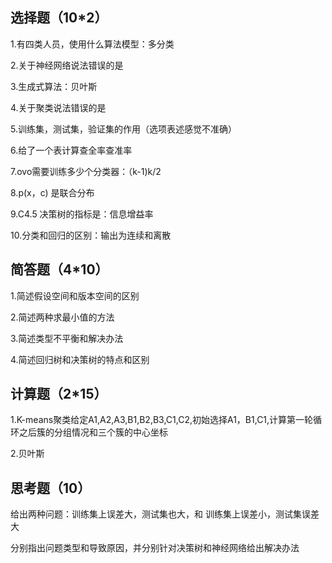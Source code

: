 ## 选择题（10*2）



1.有四类人员，使用什么算法模型：多分类

2.关于神经网络说法错误的是

3.生成式算法：贝叶斯

4.关于聚类说法错误的是

5.训练集，测试集，验证集的作用（选项表述感觉不准确）

6.给了一个表计算查全率查准率

7.ovo需要训练多少个分类器：（k-1)k/2

8.p(x，c) 是联合分布

9.C4.5 决策树的指标是：信息增益率

10.分类和回归的区别：输出为连续和离散

## 简答题（4*10）

1.简述假设空间和版本空间的区别

2.简述两种求最小值的方法

3.简述类型不平衡和解决办法

4.简述回归树和决策树的特点和区别

## 计算题（2*15）

1.K-means聚类给定A1,A2,A3,B1,B2,B3,C1,C2,初始选择A1，B1,C1,计算第一轮循环之后簇的分组情况和三个簇的中心坐标

2.贝叶斯

## 思考题（10）

给出两种问题：训练集上误差大，测试集也大，和 训练集上误差小，测试集误差大

分别指出问题类型和导致原因，并分别针对决策树和神经网络给出解决办法
